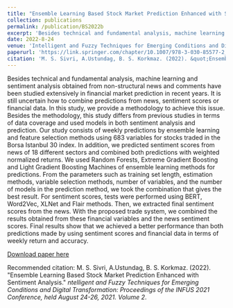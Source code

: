 ```yaml
---
title: "Ensemble Learning Based Stock Market Prediction Enhanced with Sentiment Analysis"
collection: publications
permalink: /publication/BS2022b
excerpt: 'Besides technical and fundamental analysis, machine learning and sentiment analysis obtained from non-structural news and comments have been studied extensively in financial market prediction in recent years. It is still uncertain how to combine predictions from news, sentiment scores or financial data. In this study, we provide a methodology to achieve this issue. Besides the methodology, this study differs from previous studies in terms of data coverage and used models in both sentiment analysis and prediction. Our study consists of weekly predictions by ensemble learning and feature selection methods using 683 variables for stocks traded in the Borsa Istanbul 30 index. In addition, we predicted sentiment scores from news of 18 different sectors and combined both predictions with weighted normalized returns. We used Random Forests, Extreme Gradient Boosting and Light Gradient Boosting Machines of ensemble learning methods for predictions. From the parameters such as training set length, estimation methods, variable selection methods, number of variables, and the number of models in the prediction method, we took the combination that gives the best result. For sentiment scores, tests were performed using BERT, Word2Vec, XLNet and Flair methods. Then, we extracted final sentiment scores from the news. With the proposed trade system, we combined the results obtained from these financial variables and the news sentiment scores. Final results show that we achieved a better performance than both predictions made by using sentiment scores and financial data in terms of weekly return and accuracy.'
date: 2022-8-24
venue: 'Intelligent and Fuzzy Techniques for Emerging Conditions and Digital Transformation: Proceedings of the INFUS 2021 Conference'
paperurl: 'https://link.springer.com/chapter/10.1007/978-3-030-85577-2_53'
citation: 'M. S. Sivri, A.Ustundag, B. S. Korkmaz. (2022). &quot;Ensemble Learning Based Stock Market Prediction Enhanced with Sentiment Analysis.&quot; <i>Intelligent and Fuzzy Techniques for Emerging Conditions and Digital Transformation: Proceedings of the INFUS 2021 Conference, held August 24-26, 2021. Volume 2</i>.'
---
```

Besides technical and fundamental analysis, machine learning and sentiment analysis obtained from non-structural news and comments have been studied extensively in financial market prediction in recent years. It is still uncertain how to combine predictions from news, sentiment scores or financial data. In this study, we provide a methodology to achieve this issue. Besides the methodology, this study differs from previous studies in terms of data coverage and used models in both sentiment analysis and prediction. Our study consists of weekly predictions by ensemble learning and feature selection methods using 683 variables for stocks traded in the Borsa Istanbul 30 index. In addition, we predicted sentiment scores from news of 18 different sectors and combined both predictions with weighted normalized returns. We used Random Forests, Extreme Gradient Boosting and Light Gradient Boosting Machines of ensemble learning methods for predictions. From the parameters such as training set length, estimation methods, variable selection methods, number of variables, and the number of models in the prediction method, we took the combination that gives the best result. For sentiment scores, tests were performed using BERT, Word2Vec, XLNet and Flair methods. Then, we extracted final sentiment scores from the news. With the proposed trade system, we combined the results obtained from these financial variables and the news sentiment scores. Final results show that we achieved a better performance than both predictions made by using sentiment scores and financial data in terms of weekly return and accuracy.

[Download paper here](https://link.springer.com/chapter/10.1007/978-3-030-85577-2_53)

Recommended citation: M. S. Sivri, A.Ustundag, B. S. Korkmaz. (2022). &quot;Ensemble Learning Based Stock Market Prediction Enhanced with Sentiment Analysis.&quot; <i>ntelligent and Fuzzy Techniques for Emerging Conditions and Digital Transformation: Proceedings of the INFUS 2021 Conference, held August 24-26, 2021. Volume 2</i>.